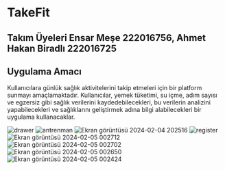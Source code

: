 # TakeFit
## Takım Üyeleri Ensar Meşe 222016756, Ahmet Hakan Biradlı 222016725

## Uygulama Amacı <br>
Kullanıcılara günlük sağlık aktivitelerini takip etmeleri için bir platform sunmayı amaçlamaktadır. 
Kullanıcılar, yemek tüketimi, su içme, adım sayısı ve egzersiz gibi sağlık verilerini kaydedebilecekleri, 
bu verilerin analizini yapabilecekleri ve sağlıklarını geliştirmek adına bilgi alabilecekleri bir uygulama kullanacaklar.




![drawer](https://github.com/hakanbiradli/mobilfinal/assets/127381265/06b24d00-7f13-49a4-9eac-e7c3d86162e2)
![antrenman](https://github.com/hakanbiradli/mobilfinal/assets/127381265/f2b40372-a74b-4780-88c9-f65d695b770e)
![Ekran görüntüsü 2024-02-04 202516](https://github.com/hakanbiradli/mobilfinal/assets/127381265/60117e12-3b16-4eb6-954d-6ea205a2965d)
![register](https://github.com/hakanbiradli/mobilfinal/assets/127381265/378a1159-dc1b-4246-8dbd-58aa7ba1a5b2)
![Ekran görüntüsü 2024-02-05 002712](https://github.com/hakanbiradli/mobilfinal/assets/127381265/dab9a926-5bf8-4f63-9b2a-45ba447c76e2)
![Ekran görüntüsü 2024-02-05 002702](https://github.com/hakanbiradli/mobilfinal/assets/127381265/e85b6423-43df-40f7-ba7b-4a0eb7c3b794)
![Ekran görüntüsü 2024-02-05 002650](https://github.com/hakanbiradli/mobilfinal/assets/127381265/ea1b5d85-d845-421b-9eb9-8b45b78694ef)
![Ekran görüntüsü 2024-02-05 002424](https://github.com/hakanbiradli/mobilfinal/assets/127381265/e3fa1ca6-3ace-4213-842f-77b4e93ed88d)
